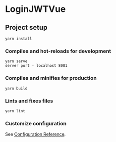 # LoginJWTVue

## Project setup
```
yarn install
```

### Compiles and hot-reloads for development
```
yarn serve
server port - localhost 8081
```

### Compiles and minifies for production
```
yarn build
```

### Lints and fixes files
```
yarn lint
```

### Customize configuration
See [Configuration Reference](https://cli.vuejs.org/config/).
